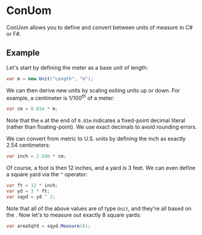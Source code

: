 # ConUom
ConUom allows you to define and convert between units of measure in C# or F#.
## Example
Let's start by defining the meter as a base unit of length:
```csharp
var m = new Unit("Length", "m");
```
We can then derive new units by scaling exiting units up or down. For example, a centimeter is 1/100<sup>th</sup> of a meter:
```csharp
var cm = 0.01m * m;
```
Note that the `m` at the end of `0.01m` indicates a fixed-point decimal literal (rather than floating-point). We use exact decimals to avoid rounding errors.

We can convert from metric to U.S. units by defining the inch as exactly 2.54 centimeters:
```csharp
var inch = 2.54m * cm;
```
Of course, a foot is then 12 inches, and a yard is 3 feet. We can even define a square yard via the `^` operator:
```csharp
var ft = 12 * inch;
var yd = 3 * ft;
var sqyd = yd ^ 2;
```
Note that all of the above values are of type `Unit`, and they're all based on the . Now let's to measure out exactly 8 square yards:
```csharp
var areaSqYd = sqyd.Measure(8);
```

<!--stackedit_data:
eyJoaXN0b3J5IjpbLTE2Nzg5MjM3MDVdfQ==
-->